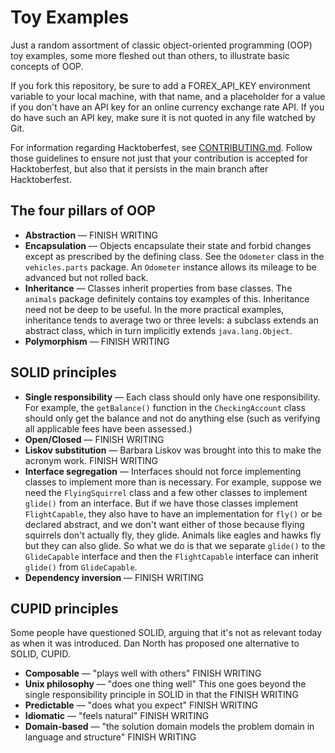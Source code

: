 # Toy Examples

Just a random assortment of classic object-oriented programming (OOP) toy 
examples, some more fleshed out than others, to illustrate basic concepts of 
OOP.

If you fork this repository, be sure to add a FOREX_API_KEY environment variable 
to your local machine, with that name, and a placeholder for a value if you 
don't have an API key for an online currency exchange rate API. If you do have 
such an API key, make sure it is not quoted in any file watched by Git.

For information regarding Hacktoberfest, see [CONTRIBUTING.md](CONTRIBUTING.md). 
Follow those guidelines to ensure not just that your contribution is accepted 
for Hacktoberfest, but also that it persists in the main branch after 
Hacktoberfest.

## The four pillars of OOP

* **Abstraction** &mdash; FINISH WRITING
* **Encapsulation** &mdash; Objects encapsulate their state and forbid changes 
except as prescribed by the defining class. See the `Odometer` class in the 
`vehicles.parts` package. An `Odometer` instance allows its mileage to be 
advanced but not rolled back.
* **Inheritance** &mdash; Classes inherit properties from base classes. The 
`animals` package definitely contains toy examples of this. Inheritance need not 
be deep to be useful. In the more practical examples, inheritance tends to 
average two or three levels: a subclass extends an abstract class, which in turn 
implicitly extends `java.lang.Object`.
* **Polymorphism** &mdash; FINISH WRITING

## SOLID principles

* **Single responsibility** &mdash; Each class should only have one 
responsibility. For example, the `getBalance()` function in the 
`CheckingAccount` class should only get the balance and not do anything else 
(such as verifying all applicable fees have been assessed.)
* **Open/Closed** &mdash; FINISH WRITING
* **Liskov substitution** &mdash; Barbara Liskov was brought into this to make 
the acronym work. FINISH WRITING
* **Interface segregation** &mdash; Interfaces should not force implementing 
classes to implement more than is necessary. For example, suppose we need the 
`FlyingSquirrel` class and a few other classes to implement `glide()` from an 
interface. But if we have those classes implement `FlightCapable`, they also 
have to have an implementation for `fly()` or be declared abstract, and we don't 
want either of those because flying squirrels don't actually fly, they glide. 
Animals like eagles and hawks fly but they can also glide. So what we do is that 
we separate `glide()` to the `GlideCapable` interface and then the 
`FlightCapable` interface can inherit `glide()` from `GlideCapable`.
* **Dependency inversion** &mdash; FINISH WRITING

## CUPID principles

Some people have questioned SOLID, arguing that it's not as relevant today as 
when it was introduced. Dan North has proposed one alternative to SOLID, CUPID.

* **Composable** &mdash; "plays well with others" FINISH WRITING
* **Unix philosophy** &mdash; "does one thing well" This one goes beyond the 
single responsibility principle in SOLID in that the FINISH WRITING
* **Predictable** &mdash; "does what you expect" FINISH WRITING
* **Idiomatic** &mdash; "feels natural"  FINISH WRITING
* **Domain-based** &mdash; "the solution domain models the problem domain in 
language and structure"  FINISH WRITING

